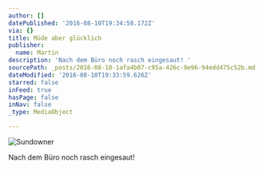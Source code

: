 ```yaml
---
author: []
datePublished: '2016-08-10T19:34:58.172Z'
via: {}
title: Müde aber glücklich
publisher:
  name: Martin
description: 'Nach dem Büro noch rasch eingesaut! '
sourcePath: _posts/2016-08-10-1afa4b07-c95a-426c-9e96-94edd475c52b.md
dateModified: '2016-08-10T19:33:59.626Z'
starred: false
inFeed: true
hasPage: false
inNav: false
_type: MediaObject

---
```

![Sundowner](https://imgflo.herokuapp.com/graph/vahj1ThiexotieMo/c49eef4be10863c33ea030f556dd5a01/croprotate.jpg?cropheight=960&cropwidth=1280&degrees=-180&input=https%3A%2F%2Fthe-grid-user-content.s3-us-west-2.amazonaws.com%2Fac8127f8-11bc-4898-aa63-4048b52e4b56.jpg&x=0&y=0)

Nach dem Büro noch rasch eingesaut!
